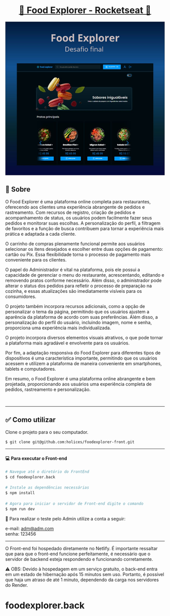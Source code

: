 <p align="center">
  <h1 align="center"><a href="https://food-explorer-vasc-333.netlify.app/">🍴 Food Explorer - Rocketseat 🍴</a></h1>
</p>

![Imagem do projeto](./src/assets/project-front.jpg)

## 📝 Sobre

O Food Explorer é uma plataforma online completa para restaurantes, oferecendo aos clientes uma experiência abrangente de pedidos e rastreamento. Com recursos de registro, criação de pedidos e acompanhamento de status, os usuários podem facilmente fazer seus pedidos e monitorar suas escolhas. A personalização do perfil, a filtragem de favoritos e a função de busca contribuem para tornar a experiência mais prática e adaptada a cada cliente.

O carrinho de compras plenamente funcional permite aos usuários selecionar os itens desejados e escolher entre duas opções de pagamento: cartão ou Pix. Essa flexibilidade torna o processo de pagamento mais conveniente para os clientes.

O papel do Administrador é vital na plataforma, pois ele possui a capacidade de gerenciar o menu do restaurante, acrescentando, editando e removendo pratos conforme necessário. Além disso, o administrador pode alterar o status dos pedidos para refletir o processo de preparação na cozinha, e essas atualizações são imediatamente visíveis para os consumidores.

O projeto também incorpora recursos adicionais, como a opção de personalizar o tema da página, permitindo que os usuários ajustem a aparência da plataforma de acordo com suas preferências. Além disso, a personalização do perfil do usuário, incluindo imagem, nome e senha, proporciona uma experiência mais individualizada.

O projeto incorpora diversos elementos visuais atrativos, o que pode tornar a plataforma mais agradável e envolvente para os usuários.

Por fim, a adaptação responsiva do Food Explorer para diferentes tipos de dispositivos é uma característica importante, permitindo que os usuários acessem e utilizem a plataforma de maneira conveniente em smartphones, tablets e computadores.

Em resumo, o Food Explorer é uma plataforma online abrangente e bem projetada, proporcionando aos usuários uma experiência completa de pedidos, rastreamento e personalização.</p>
</br>

---

## ✅ Como utilizar

Clone o projeto para o seu computador.

```bash
$ git clone git@github.com:holices/foodexplorer-front.git
```

---

#### 💻 Para executar o Front-end

```bash
# Navegue até o diretório do FrontEnd
$ cd foodexplorer.back

# Instale as dependências necessárias
$ npm install

# Agora para iniciar o servidor de Front-end digite o comando
$ npm run dev
```

🔑 Para realizar o teste pelo Admin utilize a conta a seguir: </br>

e-mail: adm@adm.com </br>
senha: 123456

---

O Front-end foi hospedado diretamente no Netlify. É importante ressaltar que para que o front-end funcione perfeitamente,
é necessário que o servidor de backend esteja respondendo e funcionando corretamente.

⚠ OBS: Devido à hospedagem em um serviço gratuito, o back-end entra em um estado de hibernação após 15 minutos sem uso. Portanto, é possível que haja um atraso de até 1 minuto, dependendo da carga nos servidores do Render.

# foodexplorer.back
